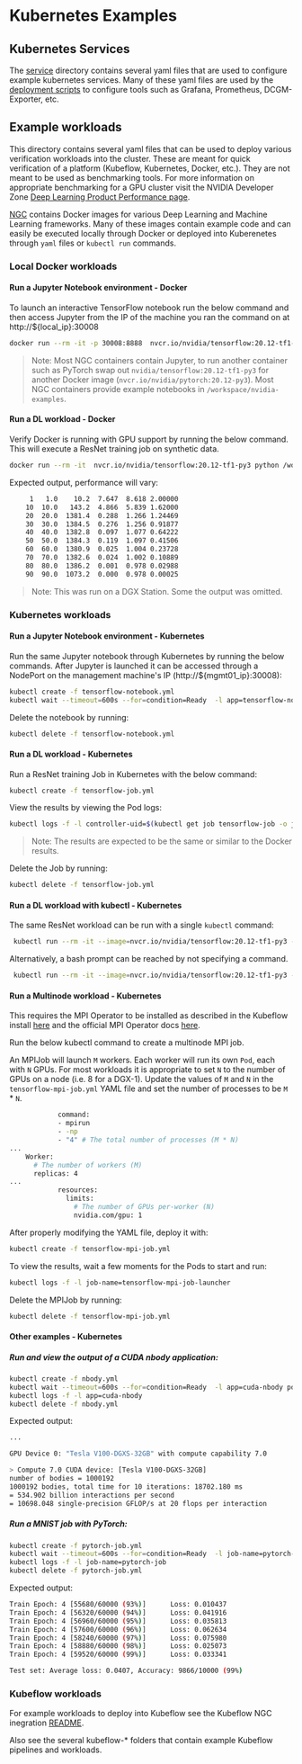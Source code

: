 # Kubernetes Examples

## Kubernetes Services

The [service](./services) directory contains several yaml files that are used to configure example kubernetes services. Many of these yaml files are used by the [deployment scripts](../../../scripts/k8s/) to configure tools such as Grafana, Prometheus, DCGM-Exporter, etc.

## Example workloads

This directory contains several yaml files that can be used to deploy various verification workloads into the cluster. These are meant for quick verification of a platform (Kubeflow, Kubernetes, Docker, etc.). They are not meant to be used as benchmarking tools. For more information on appropriate benchmarking for a GPU cluster visit the NVIDIA Developer Zone [Deep Learning Product Performance page](https://developer.nvidia.com/deep-learning-performance-training-inference).

[NGC](http://ngc.nvidia.com/) contains Docker images for various Deep Learning and Machine Learning frameworks. Many of these images contain example code and can easily be executed locally through Docker or deployed into Kuberenetes through `yaml` files or `kubectl run` commands.

### Local Docker workloads

#### Run a Jupyter Notebook environment - Docker

To launch an interactive TensorFlow notebook run the below command and then access Jupyter from the IP of the machine you ran the command on at http://${local_ip}:30008

```sh
docker run --rm -it -p 30008:8888  nvcr.io/nvidia/tensorflow:20.12-tf1-py3  jupyter lab  --notebook-dir=/workspace --ip=0.0.0.0 --no-browser --allow-root --port=8888 --NotebookApp.token='' --NotebookApp.password='' --NotebookApp.allow_origin='*' --NotebookApp.base_url=${NB_PREFIX}
```
> Note: Most NGC containers contain Jupyter, to run another container such as PyTorch swap out `nvidia/tensorflow:20.12-tf1-py3` for another Docker image (`nvcr.io/nvidia/pytorch:20.12-py3`). Most NGC containers provide example notebooks in `/workspace/nvidia-examples`.

#### Run a DL workload - Docker

Verify Docker is running with GPU support by running the below command. This will execute a ResNet training job on synthetic data.

```sh
docker run --rm -it  nvcr.io/nvidia/tensorflow:20.12-tf1-py3 python /workspace/nvidia-examples/cnn/resnet.py --layers=50 --batch_size=512
```

Expected output, performance will vary:
```sh
     1   1.0    10.2  7.647  8.618 2.00000
    10  10.0   143.2  4.866  5.839 1.62000
    20  20.0  1381.4  0.288  1.266 1.24469
    30  30.0  1384.5  0.276  1.256 0.91877
    40  40.0  1382.8  0.097  1.077 0.64222
    50  50.0  1384.3  0.119  1.097 0.41506
    60  60.0  1380.9  0.025  1.004 0.23728
    70  70.0  1382.6  0.024  1.002 0.10889
    80  80.0  1386.2  0.001  0.978 0.02988
    90  90.0  1073.2  0.000  0.978 0.00025
```
> Note: This was run on a DGX Station. Some the output was omitted.


### Kubernetes workloads

#### Run a Jupyter Notebook environment - Kubernetes

Run the same Jupyter notebook through Kubernetes by running the below commands. After Jupyter is launched it can be accessed through a NodePort on the management machine's IP (http://${mgmt01_ip}:30008):

```sh
kubectl create -f tensorflow-notebook.yml
kubectl wait --timeout=600s --for=condition=Ready  -l app=tensorflow-notebook pod
```

Delete the notebook by running:

```sh
kubectl delete -f tensorflow-notebook.yml
```

#### Run a DL workload - Kubernetes

Run a ResNet training Job in Kubernetes with the below command:

```sh
kubectl create -f tensorflow-job.yml
```

View the results by viewing the Pod logs:

```sh
kubectl logs -f -l controller-uid=$(kubectl get job tensorflow-job -o jsonpath={.metadata.labels.controller-uid})
```
> Note: The results are expected to be the same or similar to the Docker results.

Delete the Job by running:

```sh
kubectl delete -f tensorflow-job.yml
```

#### Run a DL workload with kubectl - Kubernetes

The same ResNet workload can be run with a single `kubectl` command:

```sh
 kubectl run --rm -it --image=nvcr.io/nvidia/tensorflow:20.12-tf1-py3 --limits="nvidia.com/gpu=1" tensorflow-pod -- python /workspace/nvidia-examples/cnn/resnet.py --layers=50 --batch_size=512
```

Alternatively, a bash prompt can be reached by not specifying a command.

```sh
 kubectl run --rm -it --image=nvcr.io/nvidia/tensorflow:20.12-tf1-py3 --limits="nvidia.com/gpu=1" tensorflow-pod
```

#### Run a Multinode workload - Kubernetes

This requires the MPI Operator to be installed as described in the Kubeflow install [here](../../../docs/k8s-cluster/kubeflow.md#kubeflow) and the official MPI Operator docs [here](https://github.com/kubeflow/mpi-operator/tree/master/).

Run the below kubectl command to create a multinode MPI job.

An MPIJob will launch `M` workers. Each worker will run its own `Pod`, each with `N` GPUs. For most workloads it is appropriate to set `N` to the number of GPUs on a node (i.e. 8 for a DGX-1). Update the values of `M` and `N` in the `tensorflow-mpi-job.yml` YAML file and set the number of processes to be `M` * `N`.

```sh
            command:
            - mpirun
            - -np
            - "4" # The total number of processes (M * N)
...
    Worker:
      # The number of workers (M)
      replicas: 4
...
            resources:
              limits:
                # The number of GPUs per-worker (N)
                nvidia.com/gpu: 1
```

After properly modifying the YAML file, deploy it with:

```sh
kubectl create -f tensorflow-mpi-job.yml
```

To view the results, wait a few moments for the Pods to start and run:

```sh
kubectl logs -f -l job-name=tensorflow-mpi-job-launcher
```

Delete the MPIJob by running:

```sh
kubectl delete -f tensorflow-mpi-job.yml
```

#### Other examples - Kubernetes

##### Run and view the output of a CUDA nbody application:

```sh
kubectl create -f nbody.yml
kubectl wait --timeout=600s --for=condition=Ready  -l app=cuda-nbody pod
kubectl logs -f -l app=cuda-nbody
kubectl delete -f nbody.yml
```

Expected output:

```sh
...

GPU Device 0: "Tesla V100-DGXS-32GB" with compute capability 7.0

> Compute 7.0 CUDA device: [Tesla V100-DGXS-32GB]
number of bodies = 1000192
1000192 bodies, total time for 10 iterations: 18702.180 ms
= 534.902 billion interactions per second
= 10698.048 single-precision GFLOP/s at 20 flops per interaction
```

##### Run a MNIST job with PyTorch:

```sh
kubectl create -f pytorch-job.yml
kubectl wait --timeout=600s --for=condition=Ready  -l job-name=pytorch-job pod
kubectl logs -f -l job-name=pytorch-job
kubectl delete -f pytorch-job.yml
```

Expected output:

```sh
Train Epoch: 4 [55680/60000 (93%)]      Loss: 0.010437
Train Epoch: 4 [56320/60000 (94%)]      Loss: 0.041916
Train Epoch: 4 [56960/60000 (95%)]      Loss: 0.035813
Train Epoch: 4 [57600/60000 (96%)]      Loss: 0.062634
Train Epoch: 4 [58240/60000 (97%)]      Loss: 0.075980
Train Epoch: 4 [58880/60000 (98%)]      Loss: 0.025073
Train Epoch: 4 [59520/60000 (99%)]      Loss: 0.033341

Test set: Average loss: 0.0407, Accuracy: 9866/10000 (99%)
```


### Kubeflow workloads

For example workloads to deploy into Kubeflow see the Kubeflow NGC inegration [README](../../../src/containers/ngc/).

Also see the several kubeflow-* folders that contain example Kubeflow pipelines and workloads.
